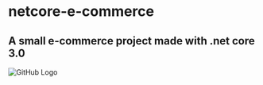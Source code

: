 # netcore-e-commerce
<h2>A small e-commerce project made with .net core 3.0</h2>



![GitHub Logo](/images/logo.png)
